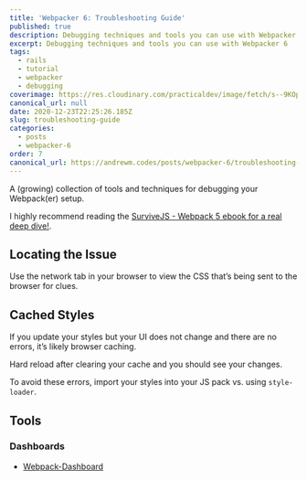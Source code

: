 ```yaml
---
title: 'Webpacker 6: Troubleshooting Guide'
published: true
description: Debugging techniques and tools you can use with Webpacker 6
excerpt: Debugging techniques and tools you can use with Webpacker 6
tags:
  - rails
  - tutorial
  - webpacker
  - debugging
coverimage: https://res.cloudinary.com/practicaldev/image/fetch/s--9KOpvZCa--/c_imagga_scale,f_auto,fl_progressive,h_420,q_auto,w_1000/https://dev-to-uploads.s3.amazonaws.com/i/10lu5ml7jlx9atv0q757.png
canonical_url: null
date: 2020-12-23T22:25:26.185Z
slug: troubleshooting-guide
categories:
  - posts
  - webpacker-6
order: 7
canonical_url: https://andrewm.codes/posts/webpacker-6/troubleshooting-guide/
---
```


A (growing) collection of tools and techniques for debugging your Webpack(er) setup.

I highly recommend reading the [SurviveJS - Webpack 5 ebook for a real deep dive!][2].

## Locating the Issue

Use the network tab in your browser to view the CSS that’s being sent to the browser for clues.

## Cached Styles

If you update your styles but your UI does not change and there are no errors, it’s likely browser caching.

Hard reload after clearing your cache and you should see your changes.

To avoid these errors, import your styles into your JS pack vs. using `style-loader`.

## Tools

### Dashboards

- [Webpack-Dashboard][1]

[1]: https://github.com/FormidableLabs/webpack-dashboard "Webpack-Dashboard"
[2]: https://survivejs.com/webpack/foreword/ "SurviveJS - Webpack 5 ebook for a real deep dive!"
